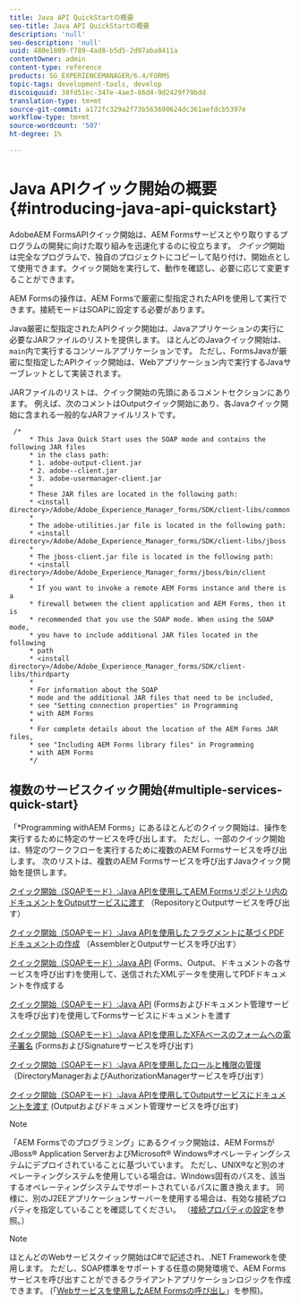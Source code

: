```yaml
---
title: Java API QuickStartの概要
seo-title: Java API QuickStartの概要
description: 'null'
seo-description: 'null'
uuid: 480e1809-f789-4ad8-b5d5-2d97aba8411a
contentOwner: admin
content-type: reference
products: SG_EXPERIENCEMANAGER/6.4/FORMS
topic-tags: development-tools, develop
discoiquuid: 38fd51ec-347e-4ae3-86d4-9d2429f79bdd
translation-type: tm+mt
source-git-commit: a172fc329a2f73b563690624dc361aefdcb5397e
workflow-type: tm+mt
source-wordcount: '507'
ht-degree: 1%

---
```



# Java APIクイック開始の概要{#introducing-java-api-quickstart}

AdobeAEM FormsAPIクイック開始は、AEM Formsサービスとやり取りするプログラムの開発に向けた取り組みを迅速化するのに役立ちます。 *クイック*&#x200B;開始は完全なプログラムで、独自のプロジェクトにコピーして貼り付け、開始点として使用できます。クイック開始を実行して、動作を確認し、必要に応じて変更することができます。

AEM Formsの操作は、AEM Formsで厳密に型指定されたAPIを使用して実行できます。接続モードはSOAPに設定する必要があります。

Java厳密に型指定されたAPIクイック開始は、Javaアプリケーションの実行に必要なJARファイルのリストを提供します。 ほとんどのJavaクイック開始は、`main`内で実行するコンソールアプリケーションです。 ただし、FormsJavaが厳密に型指定したAPIクイック開始は、Webアプリケーション内で実行するJavaサーブレットとして実装されます。

JARファイルのリストは、クイック開始の先頭にあるコメントセクションにあります。 例えば、次のコメントはOutputクイック開始にあり、各Javaクイック開始に含まれる一般的なJARファイルリストです。

```as3
 /* 
     * This Java Quick Start uses the SOAP mode and contains the following JAR files 
     * in the class path: 
     * 1. adobe-output-client.jar 
     * 2. adobe--client.jar 
     * 3. adobe-usermanager-client.jar 
     * 
     * These JAR files are located in the following path: 
     * <install directory>/Adobe/Adobe_Experience_Manager_forms/SDK/client-libs/common 
     * 
     * The adobe-utilities.jar file is located in the following path: 
     * <install directory>/Adobe/Adobe_Experience_Manager_forms/SDK/client-libs/jboss 
     * 
     * The jboss-client.jar file is located in the following path: 
     * <install directory>/Adobe/Adobe_Experience_Manager_forms/jboss/bin/client 
     * 
     * If you want to invoke a remote AEM Forms instance and there is a 
     * firewall between the client application and AEM Forms, then it is  
     * recommended that you use the SOAP mode. When using the SOAP mode,  
     * you have to include additional JAR files located in the following  
     * path 
     * <install directory>/Adobe/Adobe_Experience_Manager_forms/SDK/client-libs/thirdparty 
     * 
     * For information about the SOAP  
     * mode and the additional JAR files that need to be included,  
     * see "Setting connection properties" in Programming  
     * with AEM Forms 
     * 
     * For complete details about the location of the AEM Forms JAR files,  
     * see "Including AEM Forms library files" in Programming  
     * with AEM Forms 
     */
```

## 複数のサービスクイック開始{#multiple-services-quick-start}

「*Programming withAEM Forms」にあるほとんどのクイック開始は、操作を実行するために特定のサービスを呼び出します。 ただし、一部のクイック開始は、特定のワークフローを実行するために複数のAEM Formsサービスを呼び出します。 次のリストは、複数のAEM Formsサービスを呼び出すJavaクイック開始を提供します。

[クイック開始（SOAPモード）:Java APIを使用してAEM Formsリポジトリ内のドキュメントをOutputサービスに渡す](/help/forms/developing/output-service-java-api-quick.md#quick-start-soap-mode-passing-a-document-located-in-the-repository-to-the-output-service-using-the-java-api) （RepositoryとOutputサービスを呼び出す）

[クイック開始（SOAPモード）:Java APIを使用したフラグメントに基づくPDFドキュメントの作成](/help/forms/developing/output-service-java-api-quick.md#quick-start-soap-mode-creating-a-pdf-document-based-on-fragments-using-the-java-api) （AssemblerとOutputサービスを呼び出す）

[クイック開始（SOAPモード）:Java API](/help/forms/developing/forms-service-api-quick-starts.md#quick-start-soap-mode-creating-pdf-documents-with-submitted-xml-data-using-the-java-api) (Forms、Output、ドキュメントの各サービスを呼び出す)を使用して、送信されたXMLデータを使用してPDFドキュメントを作成する

[クイック開始（SOAPモード）:Java API](/help/forms/developing/forms-service-api-quick-starts.md#quick-start-soap-mode-passing-documents-to-the-forms-service-using-the-java-api) (Formsおよびドキュメント管理サービスを呼び出す)を使用してFormsサービスにドキュメントを渡す

[クイック開始（SOAPモード）:Java APIを使用したXFAベースのフォームへの電子署名](/help/forms/developing/signature-service-java-api-quick.md#quick-start-soap-mode-digitally-signing-a-xfa-based-form-using-the-java-api) (FormsおよびSignatureサービスを呼び出す)

[クイック開始（SOAPモード）:Java APIを使用したロールと権限の管理](/help/forms/developing/user-manager-java-api-quick.md#quick-start-soap-mode-managing-roles-and-permissions-using-the-java-api) （DirectoryManagerおよびAuthorizationManagerサービスを呼び出す）

[クイック開始（SOAPモード）:Java APIを使用してOutputサービスにドキュメントを渡す](/help/forms/developing/output-service-java-api-quick.md#quick-start-soap-mode-passing-documents-to-the-output-service-using-the-java-api) (Outputおよびドキュメント管理サービスを呼び出す)

>[!NOTE]
>
>「AEM Formsでのプログラミング」にあるクイック開始は、AEM FormsがJBoss® Application ServerおよびMicrosoft® Windows®オペレーティングシステムにデプロイされていることに基づいています。 ただし、UNIX®など別のオペレーティングシステムを使用している場合は、Windows固有のパスを、該当するオペレーティングシステムでサポートされているパスに置き換えます。 同様に、別のJ2EEアプリケーションサーバーを使用する場合は、有効な接続プロパティを指定していることを確認してください。 （[接続プロパティの設定](/help/forms/developing/invoking-aem-forms-using-java.md#setting-connection-properties)を参照。）

>[!NOTE]
>
>ほとんどのWebサービスクイック開始はC#で記述され、.NET Frameworkを使用します。 ただし、SOAP標準をサポートする任意の開発環境で、AEM Formsサービスを呼び出すことができるクライアントアプリケーションロジックを作成できます。 (「[Webサービスを使用したAEM Formsの呼び出し](/help/forms/developing/invoking-aem-forms-using-web.md#invoking-aem-forms-using-web-services)」を参照)。

